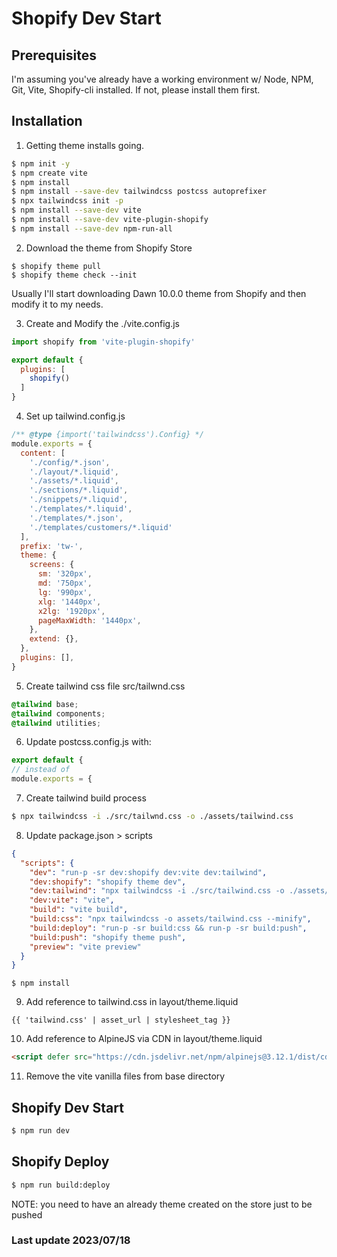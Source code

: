 # Shopify Dev Start

## Prerequisites
I'm assuming you've already have a working environment w/ Node, NPM, Git, Vite, Shopify-cli installed. 
If not, please install them first.

## Installation
1. Getting theme installs going.
```sh
$ npm init -y
$ npm create vite
$ npm install
$ npm install --save-dev tailwindcss postcss autoprefixer
$ npx tailwindcss init -p
$ npm install --save-dev vite
$ npm install --save-dev vite-plugin-shopify
$ npm install --save-dev npm-run-all
```
2. Download the theme from Shopify Store
```
$ shopify theme pull
$ shopify theme check --init
```
Usually I'll start downloading Dawn 10.0.0 theme from Shopify and then modify it to my needs.

3. Create and Modify the ./vite.config.js
```js
import shopify from 'vite-plugin-shopify'

export default {
  plugins: [
    shopify()
  ]
}
```
4. Set up tailwind.config.js
```js
/** @type {import('tailwindcss').Config} */
module.exports = {
  content: [
    './config/*.json',
    './layout/*.liquid',
    './assets/*.liquid',
    './sections/*.liquid',
    './snippets/*.liquid',
    './templates/*.liquid',
    './templates/*.json',
    './templates/customers/*.liquid'
  ],
  prefix: 'tw-',
  theme: {
    screens: {
      sm: '320px',
      md: '750px',
      lg: '990px',
      xlg: '1440px',
      x2lg: '1920px',
      pageMaxWidth: '1440px',
    },
    extend: {},
  },
  plugins: [],
}
```
5. Create tailwind css file src/tailwnd.css
```css
@tailwind base;
@tailwind components;
@tailwind utilities;
```
6. Update postcss.config.js with:
```javascript
export default {
// instead of 
module.exports = {
```
7. Create tailwind build process
```sh
$ npx tailwindcss -i ./src/tailwnd.css -o ./assets/tailwind.css
```
8. Update package.json > scripts
```json
{
  "scripts": {
    "dev": "run-p -sr dev:shopify dev:vite dev:tailwind",
    "dev:shopify": "shopify theme dev", 
    "dev:tailwind": "npx tailwindcss -i ./src/tailwind.css -o ./assets/tailwind.css --watch",
    "dev:vite": "vite", 
    "build": "vite build",
    "build:css": "npx tailwindcss -o assets/tailwind.css --minify",
    "build:deploy": "run-p -sr build:css && run-p -sr build:push",
    "build:push": "shopify theme push",
    "preview": "vite preview"
  }
}
```
```ssh
$ npm install
```
9. Add reference to tailwind.css in layout/theme.liquid
```liquid
{{ 'tailwind.css' | asset_url | stylesheet_tag }}
```
10. Add reference to AlpineJS via CDN in layout/theme.liquid
```html
<script defer src="https://cdn.jsdelivr.net/npm/alpinejs@3.12.1/dist/cdn.min.js"></script>
```
11. Remove the vite vanilla files from base directory

## Shopify Dev Start
```sh
$ npm run dev
```
## Shopify Deploy
```sh
$ npm run build:deploy
```
NOTE: you need to have an already theme created on the store just to be pushed

### Last update 2023/07/18